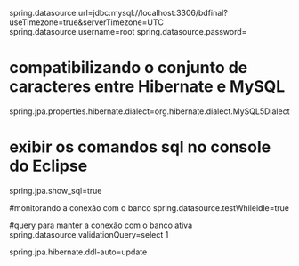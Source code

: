 spring.datasource.url=jdbc:mysql://localhost:3306/bdfinal?useTimezone=true&serverTimezone=UTC
spring.datasource.username=root
spring.datasource.password=

# compatibilizando o conjunto de caracteres entre Hibernate e MySQL
spring.jpa.properties.hibernate.dialect=org.hibernate.dialect.MySQL5Dialect

# exibir os comandos sql no console do Eclipse
spring.jpa.show_sql=true

#monitorando a conexão com o banco
spring.datasource.testWhileidle=true

#query para manter a conexão com o banco ativa
spring.datasource.validationQuery=select 1


spring.jpa.hibernate.ddl-auto=update







